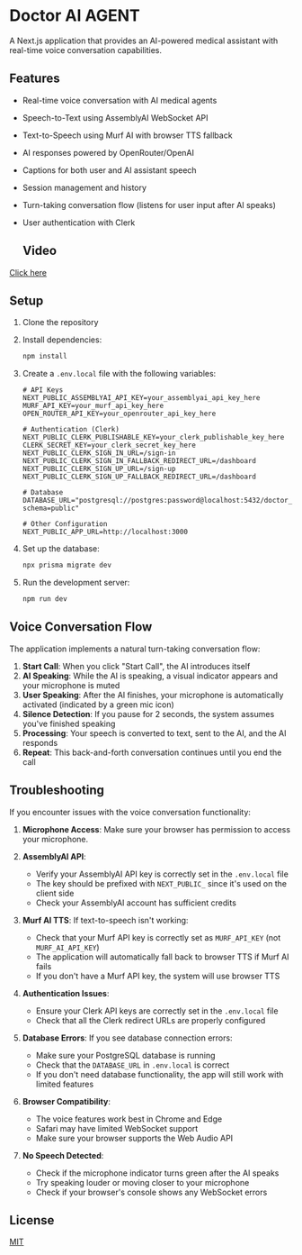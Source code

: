 # Doctor AI AGENT

A Next.js application that provides an AI-powered medical assistant with real-time voice conversation capabilities.

## Features

- Real-time voice conversation with AI medical agents
- Speech-to-Text using AssemblyAI WebSocket API
- Text-to-Speech using Murf AI with browser TTS fallback
- AI responses powered by OpenRouter/OpenAI
- Captions for both user and AI assistant speech
- Session management and history
- Turn-taking conversation flow (listens for user input after AI speaks)
- User authentication with Clerk

  ## Video
[Click here](https://imagekit.io/player/embed/rmyd10ywi/Recording%202025-06-29%20204016.mp4?updatedAt=1751212929355&thumbnail=https%3A%2F%2Fik.imagekit.io%2Frmyd10ywi%2FRecording%25202025-06-29%2520204016.mp4%2Fik-thumbnail.jpg%3FupdatedAt%3D1751212929355&updatedAt=1751212929355)

## Setup

1. Clone the repository
2. Install dependencies:
   ```bash
   npm install
   ```
3. Create a `.env.local` file with the following variables:
   ```
   # API Keys
   NEXT_PUBLIC_ASSEMBLYAI_API_KEY=your_assemblyai_api_key_here
   MURF_API_KEY=your_murf_api_key_here
   OPEN_ROUTER_API_KEY=your_openrouter_api_key_here

   # Authentication (Clerk)
   NEXT_PUBLIC_CLERK_PUBLISHABLE_KEY=your_clerk_publishable_key_here
   CLERK_SECRET_KEY=your_clerk_secret_key_here
   NEXT_PUBLIC_CLERK_SIGN_IN_URL=/sign-in
   NEXT_PUBLIC_CLERK_SIGN_IN_FALLBACK_REDIRECT_URL=/dashboard
   NEXT_PUBLIC_CLERK_SIGN_UP_URL=/sign-up
   NEXT_PUBLIC_CLERK_SIGN_UP_FALLBACK_REDIRECT_URL=/dashboard

   # Database
   DATABASE_URL="postgresql://postgres:password@localhost:5432/doctor_ai?schema=public"

   # Other Configuration
   NEXT_PUBLIC_APP_URL=http://localhost:3000
   ```

4. Set up the database:
   ```bash
   npx prisma migrate dev
   ```

5. Run the development server:
   ```bash
   npm run dev
   ```

## Voice Conversation Flow

The application implements a natural turn-taking conversation flow:

1. **Start Call**: When you click "Start Call", the AI introduces itself
2. **AI Speaking**: While the AI is speaking, a visual indicator appears and your microphone is muted
3. **User Speaking**: After the AI finishes, your microphone is automatically activated (indicated by a green mic icon)
4. **Silence Detection**: If you pause for 2 seconds, the system assumes you've finished speaking
5. **Processing**: Your speech is converted to text, sent to the AI, and the AI responds
6. **Repeat**: This back-and-forth conversation continues until you end the call

## Troubleshooting

If you encounter issues with the voice conversation functionality:

1. **Microphone Access**: Make sure your browser has permission to access your microphone.

2. **AssemblyAI API**: 
   - Verify your AssemblyAI API key is correctly set in the `.env.local` file
   - The key should be prefixed with `NEXT_PUBLIC_` since it's used on the client side
   - Check your AssemblyAI account has sufficient credits

3. **Murf AI TTS**: If text-to-speech isn't working:
   - Check that your Murf API key is correctly set as `MURF_API_KEY` (not `MURF_AI_API_KEY`)
   - The application will automatically fall back to browser TTS if Murf AI fails
   - If you don't have a Murf API key, the system will use browser TTS

4. **Authentication Issues**:
   - Ensure your Clerk API keys are correctly set in the `.env.local` file
   - Check that all the Clerk redirect URLs are properly configured

5. **Database Errors**: If you see database connection errors:
   - Make sure your PostgreSQL database is running
   - Check that the `DATABASE_URL` in `.env.local` is correct
   - If you don't need database functionality, the app will still work with limited features

6. **Browser Compatibility**: 
   - The voice features work best in Chrome and Edge
   - Safari may have limited WebSocket support
   - Make sure your browser supports the Web Audio API

7. **No Speech Detected**:
   - Check if the microphone indicator turns green after the AI speaks
   - Try speaking louder or moving closer to your microphone
   - Check if your browser's console shows any WebSocket errors

## License

[MIT](LICENSE)
